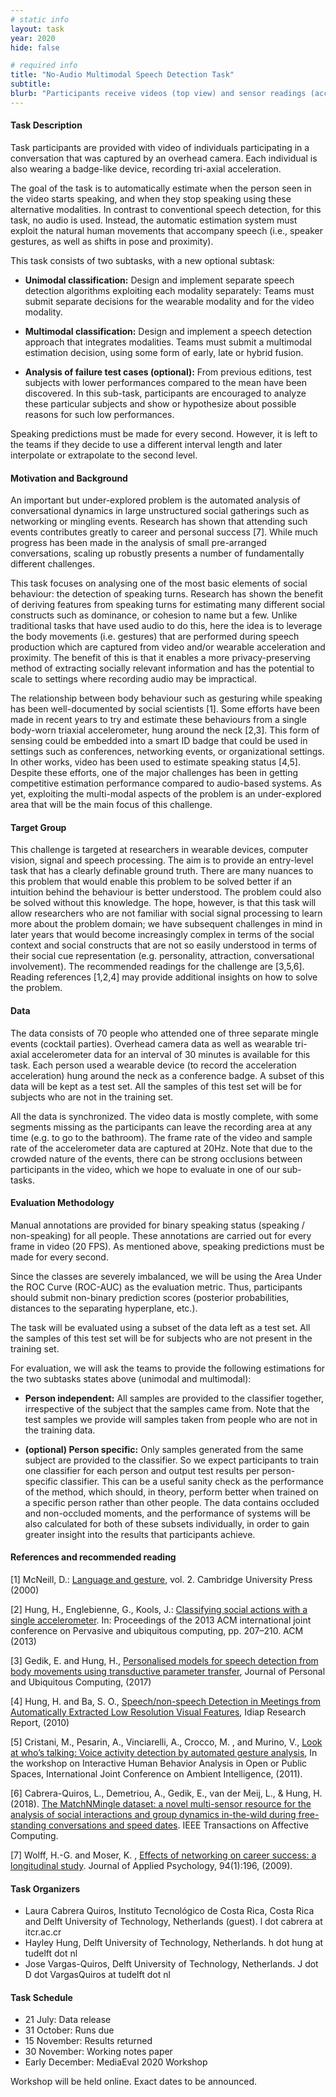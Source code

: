 ```yaml
---
# static info
layout: task
year: 2020
hide: false

# required info
title: "No-Audio Multimodal Speech Detection Task"
subtitle:
blurb: "Participants receive videos (top view) and sensor readings (acceleration and proximity) of people having conversations in a natural social setting and are required to detect speaking turns. No audio signal is available for use. The task encourages research on better privacy preservation during recordings made to study social interactions, and has the potential to scale to settings where recording audio may be impractical."
---
```


<!-- # please respect the structure below-->


#### Task Description

Task participants are provided with video of individuals participating in a conversation that was captured by an overhead camera. Each individual is also wearing a badge-like device, recording tri-axial acceleration.

The goal of the task is to automatically estimate when the person seen in the video starts speaking, and when they stop speaking using these alternative modalities. In contrast to conventional speech detection, for this task, no audio is used. Instead, the automatic estimation system must exploit the natural human movements that accompany speech (i.e., speaker gestures, as well as shifts in pose and proximity).

This task consists of two subtasks, with a new optional subtask:

* **Unimodal classification:** Design and implement separate speech detection algorithms exploiting each modality separately: Teams must submit separate decisions for the wearable modality and for the video modality.

* **Multimodal classification:** Design and implement a speech detection approach that integrates modalities. Teams must submit a multimodal estimation decision, using some form of early, late or hybrid fusion.

* **Analysis of failure test cases (optional):** From previous editions, test subjects with lower performances compared to the mean have been discovered. In this sub-task, participants are encouraged to analyze these particular subjects and show or hypothesize about possible reasons for such low performances. 

Speaking predictions must be made for every second. However, it is left to the teams if they decide to use a different interval length and later interpolate or extrapolate to the second level.


#### Motivation and Background

An important but under-explored problem is the automated analysis of conversational dynamics in large unstructured social gatherings such as networking or mingling events. Research has shown that attending such events contributes greatly to career and personal success [7]. While much progress has been made in the analysis of small pre-arranged conversations, scaling up robustly presents a number of fundamentally different challenges.

This task focuses on analysing one of the most basic elements of social behaviour: the detection of speaking turns. Research has shown the benefit of deriving features from speaking turns for estimating many different social constructs such as dominance, or cohesion to name but a few. Unlike traditional tasks that have used audio to do this, here the idea is to leverage the body movements (i.e. gestures) that are performed during speech production which are captured from video and/or wearable acceleration and proximity. The benefit of this is that it enables a more privacy-preserving method of extracting socially relevant information and has the potential to scale to settings where recording audio may be impractical.

The relationship between body behaviour such as gesturing while speaking has been well-documented by social scientists [1]. Some efforts have been made in recent years to try and estimate these behaviours from a single body-worn triaxial accelerometer, hung around the neck [2,3]. This form of sensing could be embedded into a smart ID badge that could be used in settings such as conferences, networking events, or organizational settings. In other works, video has been used to estimate speaking status [4,5]. Despite these efforts, one of the major challenges has been in getting competitive estimation performance compared to audio-based systems. As yet, exploiting the multi-modal aspects of the problem is an under-explored area that will be the main focus of this challenge.


#### Target Group

This challenge is targeted at researchers in wearable devices, computer vision, signal and speech processing. The aim is to provide an entry-level task that has a clearly definable ground truth. There are many nuances to this problem that would enable this problem to be solved better if an intuition behind the behaviour is better understood. The problem could also be solved without this knowledge. The hope, however, is that this task will allow researchers who are not familiar with social signal processing to learn more about the problem domain; we have subsequent challenges in mind in later years that would become increasingly complex in terms of the social context and social constructs that are not so easily understood in terms of their social cue representation (e.g. personality, attraction, conversational involvement). The recommended readings for the challenge are [3,5,6]. Reading references [1,2,4] may provide additional insights on how to solve the problem.


#### Data

The data consists of 70 people who attended one of three separate mingle events (cocktail parties). Overhead camera data as well as wearable tri-axial accelerometer data for an interval of 30 minutes is available for this task. Each person used a wearable device (to record the acceleration acceleration) hung around the neck as a conference badge. A subset of this data will be kept as a test set. All the samples of this test set will be for subjects who are not in the training set.

All the data is synchronized. The video data is mostly complete, with some segments missing as the participants can leave the recording area at any time (e.g. to go to the bathroom). The frame rate of the video and sample rate of the accelerometer data are captured at 20Hz. Note that due to the crowded nature of the events, there can be strong occlusions between participants in the video, which we hope to evaluate in one of our sub-tasks.


#### Evaluation Methodology

Manual annotations are provided for binary speaking status (speaking / non-speaking) for all people. These annotations are carried out for every frame in video (20 FPS). As mentioned above, speaking predictions must be made for every second.

Since the classes are severely imbalanced, we will be using the Area Under the ROC Curve (ROC-AUC) as the evaluation metric. Thus, participants should submit non-binary prediction scores (posterior probabilities, distances to the separating hyperplane, etc.).

The task will be evaluated using a subset of the data left as a test set. All the samples of this test set will be for subjects who are not present in the training set.

For evaluation, we will ask the teams to provide the following estimations for the two subtasks states above (unimodal and multimodal):

* **Person independent:** All samples are provided to the classifier together, irrespective of the subject that the samples came from. Note that the test samples we provide will samples taken from people who are not in the training data.

* **(optional) Person specific:** Only samples generated from the same subject are provided to the classifier. So we expect participants to train one classifier for each person and output test results per person-specific classifier. This can be a useful sanity check as the performance of the method, which should, in theory, perform better when trained on a specific person rather than other people.
The data contains occluded and non-occluded moments, and the performance of systems will be also calculated for both of these subsets individually, in order to gain greater insight into the results that participants achieve.


#### References and recommended reading
<!-- # Please use the ACM format for references https://www.acm.org/publications/authors/reference-formatting (but no DOI needed)-->
<!-- # The paper title should be a hyperlink leading to the paper online-->
[1] McNeill, D.: [Language and gesture](https://www.cambridge.org/core/books/language-and-gesture/2D216A21B6484304C347FFB0DFCC39BB), vol. 2. Cambridge University Press (2000)

[2] Hung, H., Englebienne, G., Kools, J.: [Classifying social actions with a single accelerometer](https://dl.acm.org/doi/pdf/10.1145/2493432.2493513?casa_token=rB1te_mCb3wAAAAA:dTnFrRm1YqAOVqsixGmJu_Xc1fKZQfhLbuju5meZnMMj1C15xzSQ0yBvnE5Nw3SFnSnXdC9ls3ZEC1M). In: Proceedings of the 2013 ACM international joint conference on Pervasive and ubiquitous computing, pp. 207–210. ACM (2013)

[3] Gedik, E. and Hung, H., [Personalised models for speech detection from body movements using transductive parameter transfer](https://link.springer.com/article/10.1007/s00779-017-1006-4), Journal of Personal and Ubiquitous Computing, (2017)

[4] Hung, H. and Ba, S. O., [Speech/non-speech Detection in Meetings from Automatically Extracted Low Resolution Visual Features](https://infoscience.epfl.ch/record/146060), Idiap Research Report, (2010)

[5] Cristani, M., Pesarin, A., Vinciarelli, A., Crocco, M. , and Murino, V., [Look at who’s talking: Voice activity detection by automated gesture analysis](https://d1wqtxts1xzle7.cloudfront.net/8048683/gestures.pdf?1327801984=&response-content-disposition=inline%3B+filename%3DLook_at_whos_talking_Voice_activity_dete.pdf&Expires=1594664408&Signature=ea8pxw-LIng563aOFzxmlug-7SJqjNvizHJ1UY1kY-ANJ8qq8XS0~EBhOvKVaTT1KgAoducvgJHOdh7md3~jYFqBqcVV7QGsKRt8H5s1Ni0m7yOndhI5Acm6RAJzOUsHCubP3LsyzdClZ5sAP769KLVubpaweNw5uvUJzw8kbOTijVzF7rET4aOmc4FY7m0avFzi4jlYr65kJm5jIG1AOOfY7gycMbhYfJalg4n7C4H2X7Xyt-IqvDfHnpuxSK6Hj4pljfTn8wuFJjt6OTeDmA7jNlyiRMqhpuuvhhoK94N2~Zq1KFe6H4wDGH1BjWSGZwfwkBpL4J3J2BzGJdVCtw__&Key-Pair-Id=APKAJLOHF5GGSLRBV4ZA), In the workshop on Interactive Human Behavior Analysis in Open or Public Spaces, International Joint Conference on Ambient Intelligence, (2011).

[6] Cabrera-Quiros, L., Demetriou, A., Gedik, E., van der Meij, L., & Hung, H. (2018). [The MatchNMingle dataset: a novel multi-sensor resource for the analysis of social interactions and group dynamics in-the-wild during free-standing conversations and speed dates](http://homepage.tudelft.nl/3e2t5/MatchNMingle.pdf). IEEE Transactions on Affective Computing.

[7] Wolff, H.-G. and Moser, K. , [Effects of networking on career success: a longitudinal study](http://homepages.se.edu/cvonbergen/files/2013/01/Effects-of-Networking-on-Career-Success_A-Longitudinal-Study.pdf). Journal of Applied Psychology, 94(1):196, (2009).


#### Task Organizers
<!-- # add the email address of the contact organizer-->
* Laura Cabrera Quiros,  Instituto Tecnológico de Costa Rica, Costa Rica and Delft University of Technology, Netherlands (guest). l dot cabrera at itcr.ac.cr
* Hayley Hung, Delft University of Technology, Netherlands. h dot hung at tudelft dot nl
* Jose Vargas-Quiros, Delft University of Technology, Netherlands. J dot D dot VargasQuiros at tudelft dot nl

<!--#### Task Auxiliaries
 # if there are people helping with the task, but are not bearing the main responsibility for the task, they are auxiliaries. Please delete this heading if you have no auxiliaries-->

#### Task Schedule
* 21 July: Data release <!-- # Replace XX with your date. Latest possible is 31 July-->
* 31 October: Runs due <!-- # Replace XX with your date. Latest possible is 31 October-->
* 15 November: Results returned  <!-- Fixed. Please do not change-->
* 30 November: Working notes paper  <!-- Fixed. Please do not change-->
* Early December: MediaEval 2020 Workshop <!-- Fixed. Please do not change-->

Workshop will be held online. Exact dates to be announced.

